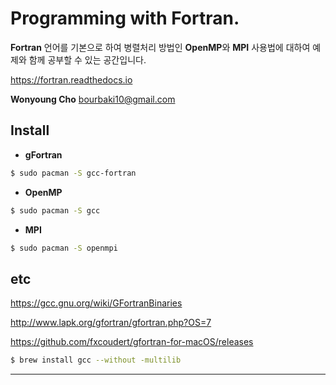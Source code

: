 # Programming with Fortran.

**Fortran** 언어를 기본으로 하여 병렬처리 방법인 **OpenMP**와 **MPI** 사용법에 대하여 예제와 함께 공부할 수 있는 공간입니다.

<a href="https://fortran.readthedocs.io" target="_blank"> https://fortran.readthedocs.io </a>

**Wonyoung Cho** <bourbaki10@gmail.com>

## Install
- **gFortran**
```sh
$ sudo pacman -S gcc-fortran
```

- **OpenMP**
```sh
$ sudo pacman -S gcc
```

- **MPI**
```sh
$ sudo pacman -S openmpi
```

## etc

<a href="https://gcc.gnu.org/wiki/GFortranBinaries" target="_blank"> https://gcc.gnu.org/wiki/GFortranBinaries </a>

<a href="http://www.lapk.org/gfortran/gfortran.php?OS=7" target="_blank">   http://www.lapk.org/gfortran/gfortran.php?OS=7 </a>

<a href="https://github.com/fxcoudert/gfortran-for-macOS/releases" target="_blank">  https://github.com/fxcoudert/gfortran-for-macOS/releases </a>

```bash
$ brew install gcc --without -multilib
```

---


